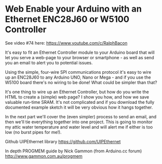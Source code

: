 # Web Enable your Arduino with an Ethernet ENC28J60 or W5100 Controller
See video #74 here: https://www.youtube.com/c/RalphBacon

It's easy to fit an Ethernet Controller module to your Arduino board that will let you serve a web-page to your browser or smartphone - as well as send you an email to alert you to potential issues.

Using the simple, four-wire SPI communications protocol it's easy to wire up an ENC28J60 to any Arduino UNO, Nano or Mega - and if you use the W5100 board there's no wiring to be done! What could be simpler than that?

It's one thing to wire up an Ethernet Controller, but how do you write the HTML to create a (simple) web page? I show you how, and how we save valuable run-time SRAM. It's not complicated and if you download the fully documented example sketch it will be very obvious how it hangs together.

In the next part we'll cover the (even simpler) process to send an email, and then we'll tie everything together into one project. This is going to monitor my attic water temperature and water level and will alert me if either is too low (no burst pipes for me!).

Github UIPEthernet library
https://github.com/UIPEthernet

In depth PROGMEM guide by Nick Gammon (from Arduino.cc forum)
http://www.gammon.com.au/progmem

